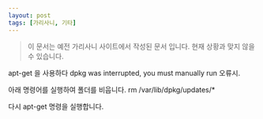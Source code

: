 ```yaml
---
layout: post
tags: [가리사니, 기타]
---
```


> 이 문서는 예전 가리사니 사이트에서 작성된 문서 입니다.
현재 상황과 맞지 않을 수 있습니다.


apt-get 을 사용하다 dpkg was interrupted, you must manually run 오류시.

아래 명령어를 실행하여 폴더를 비웁니다.
rm /var/lib/dpkg/updates/*

다시 apt-get 명령을 실행합니다.
